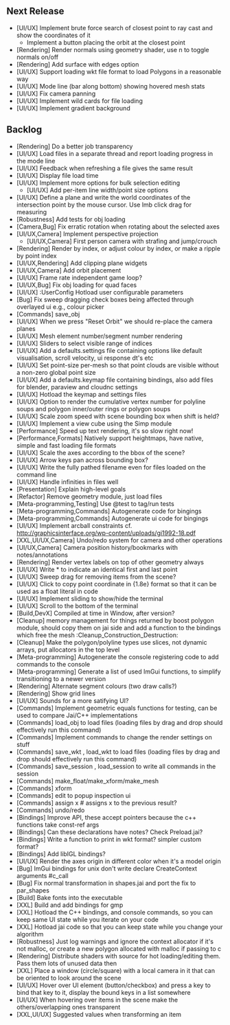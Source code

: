 ## Next Release

- [UI/UX] Implement brute force search of closest point to ray cast and show the coordinates of it
  - Implement a button placing the orbit at the closest point
- [Rendering] Render normals using geometry shader, use n to toggle normals on/off
- [Rendering] Add surface with edges option
- [UI/UX] Support loading wkt file format to load Polygons in a reasonable way
- [UI/UX] Mode line (bar along bottom) showing hovered mesh stats
- [UI/UX] Fix camera panning
- [UI/UX] Implement wild cards for file loading
- [UI/UX] Implement gradient background

## Backlog

- [Rendering] Do a better job transparency
- [UI/UX] Load files in a separate thread and report loading progress in the mode line
- [UI/UX] Feedback when refreshing a file gives the same result
- [UI/UX] Display file load time
- [UI/UX] Implement more options for bulk selection editing
  - [UI/UX] Add per-item line width/point size options
- [UI/UX] Define a plane and write the world coordinates of the intersection point by the mouse cursor. Use lmb click drag for measuring
- [Robustness] Add tests for obj loading
- [Camera,Bug] Fix erratic rotation when rotating about the selected axes
- [UI/UX,Camera] Implement perspective projection
  - [UI/UX,Camera] First person camera with strafing and jump/crouch
- [Rendering] Render by index, or adjust colour by index, or make a ripple by point index
- [UI/UX,Rendering] Add clipping plane widgets
- [UI/UX,Camera] Add orbit placement
- [UI/UX] Frame rate independent game loop?
- [UI/UX,Bug] Fix obj loading for quad faces
- [UI/UX] :UserConfig Hotload user configurable parameters
- [Bug] Fix sweep dragging check boxes being affected through overlayed ui e.g., colour picker
- [Commands] save_obj <filename> <optional-element-index-list>
- [UI/UX] When we press "Reset Orbit" we should re-place the camera planes
- [UI/UX] Mesh element number/segment number rendering
- [UI/UX] Sliders to select visible range of indices
- [UI/UX] Add a defaults.settings file containing options like default visualisation, scroll velocity, ui response dt's etc
- [UI/UX] Set point-size per-mesh so that point clouds are visible without a non-zero global point size
- [UI/UX] Add a defaults.keymap file containing bindings, also add files for blender, paraview and cloudnc settings
- [UI/UX] Hotload the keymap and settings files
- [UI/UX] Option to render the cumulative vertex number for polyline soups and polygon inner/outer rings or polygon soups
- [UI/UX] Scale zoom speed with scene bounding box when shift is held?
- [UI/UX] Implement a view cube using the Simp module
- [Performance] Speed up text rendering, it's so slow right now!
- [Performance,Formats] Natively support heightmaps, have native, simple and fast loading file formats
- [UI/UX] Scale the axes according to the bbox of the scene?
- [UI/UX] Arrow keys pan across bounding box?
- [UI/UX] Write the fully pathed filename even for files loaded on the command line
- [UI/UX] Handle infinities in files well
- [Presentation] Explain high-level goals
- [Refactor] Remove geometry module, just load files
- [Meta-programming,Testing] Use @test to tag/run tests
- [Meta-programming,Commands] Autogenerate code for bingings
- [Meta-programming,Commands] Autogenerate ui code for bingings
- [UI/UX] Implement arcball constraints cf. http://graphicsinterface.org/wp-content/uploads/gi1992-18.pdf
- [XXL,UI/UX,Camera] Undo/redo system for camera and other operations
- [UI/UX,Camera] Camera position history/bookmarks with notes/annotations
- [Rendering] Render vertex labels on top of other geometry always
- [UI/UX] Write * to indicate an identical first and last point
- [UI/UX] Sweep drag for removing items from the scene?
- [UI/UX] Click to copy point coordinate in {1.8e} format so that it can be used as a float literal in code
- [UI/UX] Implement sliding to show/hide the terminal
- [UI/UX] Scroll to the bottom of the terminal
- [Build,DevX] Compiled at time in Window, after version?
- [Cleanup] memory management for things returned by boost polygon module, should copy them on jai side and add a function to the bindings which free the mesh :Cleanup_Construction_Destruction:
- [Cleanup] Make the polygon/polyline types use slices, not dynamic arrays, put allocators in the top level
- [Meta-programming] Autogenerate the console registering code to add commands to the console
- [Meta-programming] Generate a list of used ImGui functions, to simplify transitioning to a newer version
- [Rendering] Alternate segment colours (two draw calls?)
- [Rendering] Show grid lines
- [UI/UX] Sounds for a more satifying UI?
- [Commands] Implement geometric equals functions for testing, can be used to compare Jai/C++ implementations
- [Commands] load_obj <filename> to load files (loading files by drag and drop should effectively run this command)
- [Commands] Implement commands to change the render settings on stuff
- [Commands] save_wkt <filename>, load_wkt <filename> to load files (loading files by drag and drop should effectively run this command)
- [Commands] save_session <filename>, load_session <session> to write all commands in the session
- [Commands] make_float/make_xform/make_mesh
- [Commands] xform <id> <transform>
- [Commands] edit <id> to popup inspection ui
- [Commands] assign x # assigns x to the previous result?
- [Commands] undo/redo
- [Bindings] Improve API, these accept pointers because the c++ functions take const-ref args
- [Bindings] Can these declarations have notes? Check Preload.jai?
- [Bindings] Write a function to print in wkt format? simpler custom format?
- [Bindings] Add libIGL bindings?
- [UI/UX] Render the axes origin in different color when it's a model origin
- [Bug] ImGui bindings for unix don't write declare CreateContext arguments #c_call
- [Bug] Fix normal transformation in shapes.jai and port the fix to par_shapes
- [Build] Bake fonts into the executable
- [XXL] Build and add bindings for gmp
- [XXL] Hotload the C++ bindings, and console commands, so you can keep same UI state while you iterate on your code
- [XXL] Hotload jai code so that you can keep state while you change your algorithm
- [Robustness] Just log warnings and ignore the context allocator if it's not malloc, or create a new polygon allocated with malloc if passing to c
- [Rendering] Distribute shaders with source for hot loading/editing them. Pass them lots of unused data then
- [XXL] Place a window (circle/square) with a local camera in it that can be oriented to look around the scene
- [UI/UX] Hover over UI element (button/checkbox) and press a key to bind that key to it, display the bound keys in a list somewhere
- [UI/UX] When hovering over items in the scene make the others/overlapping ones transparent
- [XXL,UI/UX] Suggested values when transforming an item

